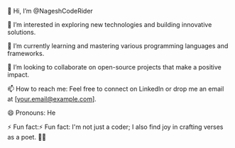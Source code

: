 👋 Hi, I’m @NageshCodeRider

👀 I’m interested in exploring new technologies and building innovative solutions.

🌱 I’m currently learning and mastering various programming languages and frameworks.

💞️ I’m looking to collaborate on open-source projects that make a positive impact.

📫 How to reach me: Feel free to connect on LinkedIn or drop me an email at [your.email@example.com].

😄 Pronouns: He

⚡ Fun fact:⚡ Fun fact: I'm not just a coder; I also find joy in crafting verses as a poet. 📜✨

<!---
NageshCodeRider/NageshCodeRider is a ✨ special ✨ repository because its `README.md` (this file) appears on your GitHub profile.
You can click the Preview link to take a look at your changes.
--->
